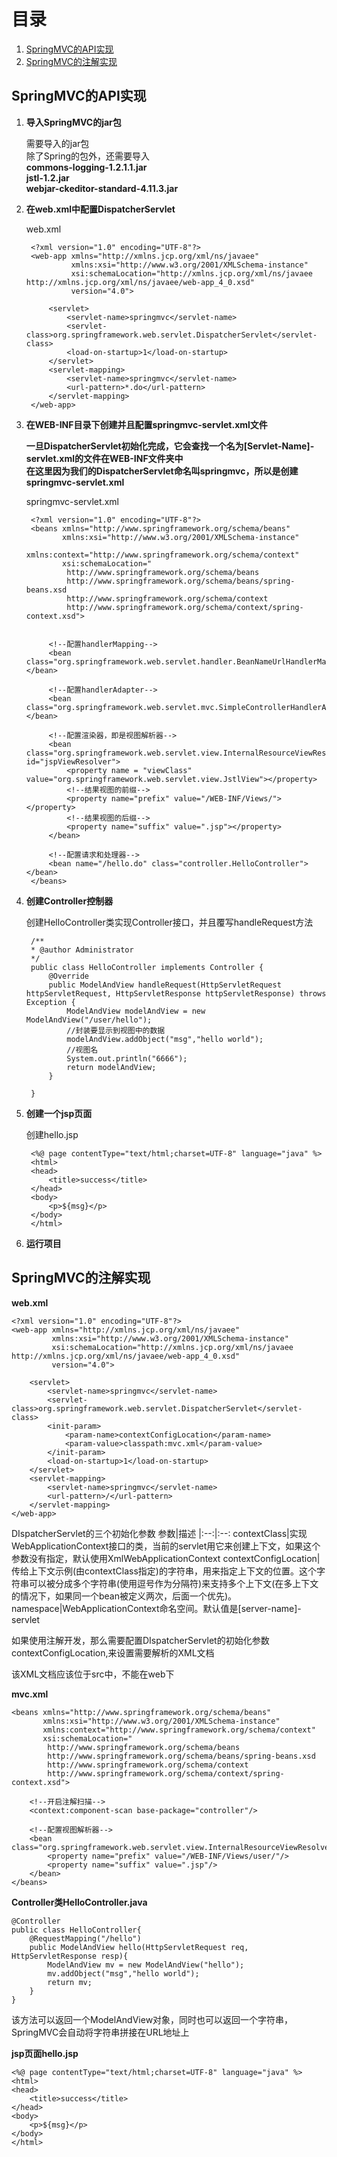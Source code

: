 # 目录
1. [SpringMVC的API实现](#springmvc的api实现)
2. [SpringMVC的注解实现](#springmvc的注解实现)

## SpringMVC的API实现

1. **导入SpringMVC的jar包**

   需要导入的jar包</br>
   除了Spring的包外，还需要导入</br>
   **commons-logging-1.2.1.1.jar**</br>
   **jstl-1.2.jar**</br>
   **webjar-ckeditor-standard-4.11.3.jar**
   
2. **在web.xml中配置DispatcherServlet**

   web.xml
   ```
    <?xml version="1.0" encoding="UTF-8"?>
    <web-app xmlns="http://xmlns.jcp.org/xml/ns/javaee"
             xmlns:xsi="http://www.w3.org/2001/XMLSchema-instance"
             xsi:schemaLocation="http://xmlns.jcp.org/xml/ns/javaee http://xmlns.jcp.org/xml/ns/javaee/web-app_4_0.xsd"
             version="4.0">

        <servlet>
            <servlet-name>springmvc</servlet-name>
            <servlet-class>org.springframework.web.servlet.DispatcherServlet</servlet-class>
            <load-on-startup>1</load-on-startup>
        </servlet>
        <servlet-mapping>
            <servlet-name>springmvc</servlet-name>
            <url-pattern>*.do</url-pattern>
        </servlet-mapping>
    </web-app>
   ```
   
3. **在WEB-INF目录下创建并且配置springmvc-servlet.xml文件**

   **一旦DispatcherServlet初始化完成，它会查找一个名为[Servlet-Name]-servlet.xml的文件在WEB-INF文件夹中</br>
   在这里因为我们的DispatcherServlet命名叫springmvc，所以是创建springmvc-servlet.xml**

   springmvc-servlet.xml
   ```
    <?xml version="1.0" encoding="UTF-8"?>
    <beans xmlns="http://www.springframework.org/schema/beans"
           xmlns:xsi="http://www.w3.org/2001/XMLSchema-instance"
           xmlns:context="http://www.springframework.org/schema/context"
           xsi:schemaLocation="
            http://www.springframework.org/schema/beans
            http://www.springframework.org/schema/beans/spring-beans.xsd
            http://www.springframework.org/schema/context
            http://www.springframework.org/schema/context/spring-context.xsd">


        <!--配置handlerMapping-->
        <bean class="org.springframework.web.servlet.handler.BeanNameUrlHandlerMapping"></bean>

        <!--配置handlerAdapter-->
        <bean class="org.springframework.web.servlet.mvc.SimpleControllerHandlerAdapter"></bean>

        <!--配置渲染器，即是视图解析器-->
        <bean  class="org.springframework.web.servlet.view.InternalResourceViewResolver" id="jspViewResolver">
            <property name = "viewClass" value="org.springframework.web.servlet.view.JstlView"></property>
            <!--结果视图的前缀-->
            <property name="prefix" value="/WEB-INF/Views/"></property>
            <!--结果视图的后缀-->
            <property name="suffix" value=".jsp"></property>
        </bean>

        <!--配置请求和处理器-->
        <bean name="/hello.do" class="controller.HelloController"></bean>
    </beans>
   ```
   
4. **创建Controller控制器**

   创建HelloController类实现Controller接口，并且覆写handleRequest方法
   ```
    /**
    * @author Administrator
    */
    public class HelloController implements Controller {
        @Override
        public ModelAndView handleRequest(HttpServletRequest httpServletRequest, HttpServletResponse httpServletResponse) throws Exception {
            ModelAndView modelAndView = new ModelAndView("/user/hello");
            //封装要显示到视图中的数据
            modelAndView.addObject("msg","hello world");
            //视图名
            System.out.println("6666");
            return modelAndView;
        }

    }
   ```
5. **创建一个jsp页面**

   创建hello.jsp
   ```
    <%@ page contentType="text/html;charset=UTF-8" language="java" %>
    <html>
    <head>
        <title>success</title>
    </head>
    <body>
        <p>${msg}</p>
    </body>
    </html>
   ```
6. **运行项目**

## SpringMVC的注解实现

**web.xml**

```
<?xml version="1.0" encoding="UTF-8"?>
<web-app xmlns="http://xmlns.jcp.org/xml/ns/javaee"
         xmlns:xsi="http://www.w3.org/2001/XMLSchema-instance"
         xsi:schemaLocation="http://xmlns.jcp.org/xml/ns/javaee http://xmlns.jcp.org/xml/ns/javaee/web-app_4_0.xsd"
         version="4.0">

    <servlet>
        <servlet-name>springmvc</servlet-name>
        <servlet-class>org.springframework.web.servlet.DispatcherServlet</servlet-class>
        <init-param>
            <param-name>contextConfigLocation</param-name>
            <param-value>classpath:mvc.xml</param-value>
        </init-param>
        <load-on-startup>1</load-on-startup>
    </servlet>
    <servlet-mapping>
        <servlet-name>springmvc</servlet-name>
        <url-pattern>/</url-pattern>
    </servlet-mapping>
</web-app>
```

DIspatcherServlet的三个初始化参数
参数|描述
|:--:|:--:
contextClass|实现WebApplicationContext接口的类，当前的servlet用它来创建上下文，如果这个参数没有指定，默认使用XmlWebApplicationContext
contextConfigLocation|传给上下文示例(由contextClass指定)的字符串，用来指定上下文的位置。这个字符串可以被分成多个字符串(使用逗号作为分隔符)来支持多个上下文(在多上下文的情况下，如果同一个bean被定义两次，后面一个优先)。
namespace|WebApplicationContext命名空间。默认值是[server-name]-servlet

如果使用注解开发，那么需要配置DIspatcherServlet的初始化参数contextConfigLocation,来设置需要解析的XML文档

该XML文档应该位于src中，不能在web下


**mvc.xml**

```
<beans xmlns="http://www.springframework.org/schema/beans"
       xmlns:xsi="http://www.w3.org/2001/XMLSchema-instance"
       xmlns:context="http://www.springframework.org/schema/context"
       xsi:schemaLocation="
        http://www.springframework.org/schema/beans
        http://www.springframework.org/schema/beans/spring-beans.xsd
        http://www.springframework.org/schema/context
        http://www.springframework.org/schema/context/spring-context.xsd">

    <!--开启注解扫描-->
    <context:component-scan base-package="controller"/>

    <!--配置视图解析器-->
    <bean class="org.springframework.web.servlet.view.InternalResourceViewResolver">
        <property name="prefix" value="/WEB-INF/Views/user/"/>
        <property name="suffix" value=".jsp"/>
    </bean>
</beans>
```

**Controller类HelloController.java**

```
@Controller
public class HelloController{
    @RequestMapping("/hello")
    public ModelAndView hello(HttpServletRequest req, HttpServletResponse resp){
        ModelAndView mv = new ModelAndView("hello");
        mv.addObject("msg","hello world");
        return mv;
    }
}
```

该方法可以返回一个ModelAndView对象，同时也可以返回一个字符串，SpringMVC会自动将字符串拼接在URL地址上

**jsp页面hello.jsp**

```
<%@ page contentType="text/html;charset=UTF-8" language="java" %>
<html>
<head>
    <title>success</title>
</head>
<body>
    <p>${msg}</p>
</body>
</html>
```
